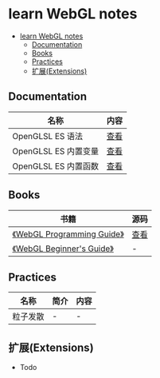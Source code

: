 # learn WebGL notes
- [learn WebGL notes](#learn-webgl-notes)
  - [Documentation](#documentation)
  - [Books](#books)
  - [Practices](#practices)
  - [扩展(Extensions)](#扩展extensions)
## Documentation

| 名称         | 内容                        |
| ------------ | --------------------------- |
| OpenGLSL ES 语法 | [查看](./Documentnations/OpenGLES_ES/README.md) |
| OpenGLSL ES 内置变量 | [查看](./Documentnations/OpenGLES_ES_Built-in_Variables/README.md) |
| OpenGLSL ES 内置函数 | [查看](./Documentnations/OpenGLES_ES_Built-in_Functions/README.md) |



## Books

| 书籍                                                         | 源码                              |
| ------------------------------------------------------------ | --------------------------------- |
| [《WebGL Programming Guide》](https://book.douban.com/subject/25909351/) | [查看](./WebGL_Programming_Guide) |
| [《WebGL Beginner's Guide》](https://book.douban.com/subject/11511270/) | -                                 |



## Practices

| 名称     | 简介 | 内容 |
| -------- | ---- | ---- |
| 粒子发散 |    -  |   -   |



## 扩展(Extensions)

- Todo